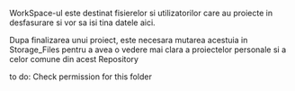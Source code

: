 WorkSpace-ul este destinat fisierelor si utilizatorilor care au proiecte in desfasurare si vor sa isi tina datele aici.

Dupa finalizarea unui proiect, este necesara mutarea acestuia in Storage_Files pentru a avea o vedere mai clara a proiectelor personale si a celor comune din acest Repository

to do: 
    Check permission for this folder